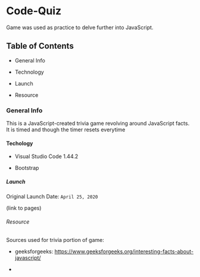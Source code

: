 # Code-Quiz

Game was used as practice to delve further into JavaScript.

## Table of Contents

* General Info

* Technology

* Launch

* Resource

### General Info

This is a JavaScript-created trivia game revolving around JavaScript facts. It is timed and though the timer resets everytime 

#### Techology

* Visual Studio Code 1.44.2

* Bootstrap

##### Launch

Original Launch Date: `April 25, 2020`

(link to pages)

###### Resource

Sources used for trivia portion of game: 

* geeksforgeeks: https://www.geeksforgeeks.org/interesting-facts-about-javascript/

* 